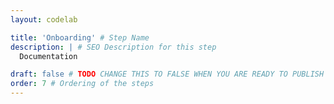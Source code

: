 ```yaml
---
layout: codelab

title: 'Onboarding' # Step Name
description: | # SEO Description for this step
  Documentation

draft: false # TODO CHANGE THIS TO FALSE WHEN YOU ARE READY TO PUBLISH THE PAGE
order: 7 # Ordering of the steps
---
```



